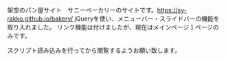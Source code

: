 架空のパン屋サイト　サニーベーカリーのサイトです。https://sy-rakko.github.io/bakery/
jQueryを使い、メニューバー・スライドバーの機能を取り入れました。
リンク機能は付けましたが、現在はメインページ１ページのみです。

スクリプト読み込みを行ってから閲覧するようお願い致します。

